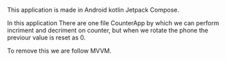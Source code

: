 This application is made in Android kotlin Jetpack Compose.

In this application There are one file CounterApp by which we can perform incriment and decriment on counter, but when we rotate the phone the previour value is reset as 0.

To remove this we are follow MVVM.
